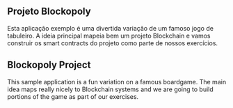 ## Projeto Blockopoly

Esta aplicação exemplo é uma divertida variação de um famoso jogo de tabuleiro. A ideia principal mapeia bem um projeto Blockchain e vamos construir os smart contracts do projeto como parte de nossos exercícios. 

## Blockopoly Project

This sample application is a fun variation on a famous boardgame. The main idea maps really nicely to Blockchain systems and we are going to build portions of the game as part of our exercises.